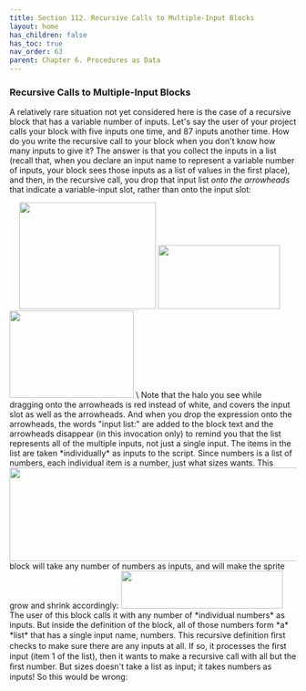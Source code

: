 ```yaml
---
title: Section 112. Recursive Calls to Multiple-Input Blocks
layout: home
has_children: false
has_toc: true
nav_order: 63
parent: Chapter 6. Procedures as Data
---
```


### Recursive Calls to Multiple-Input Blocks

A relatively rare situation not yet considered here is the case of a
recursive block that has a variable number of inputs. Let's say the user
of your project calls your block with five inputs one time, and 87
inputs another time. How do you write the recursive call to your block
when you don't know how many inputs to give it? The answer is that you
collect the inputs in a list (recall that, when you declare an input
name to represent a variable number of inputs, your block sees those
inputs as a list of values in the first place), and then, in the
recursive call, you drop that input list *onto the arrowheads* that
indicate a variable-input slot, rather than onto the input slot:

<img src="/snap-manual/assets/images/image658.png" style="width:13px; height:13px">
<img src="/snap-manual/assets/images/image713.png" style="width:240px; height:187px">
<img src="/snap-manual/assets/images/image714.png" style="width:214px; height:112px">
<img src="/snap-manual/assets/images/image715.png" style="width:218px; height:153px">
\
Note that the halo you see while dragging onto the arrowheads is red
instead of white, and covers the input slot as well as the arrowheads.
And when you drop the expression onto the arrowheads, the words "input
list:" are added to the block text and the arrowheads disappear (in this
invocation only) to remind you that the list represents all of the
multiple inputs, not just a single input. The items in the list are
taken *individually* as inputs to the script. Since numbers is a list of
numbers, each individual item is a number, just what sizes wants. This
<img src="/snap-manual/assets/images/image716.png" style="width:654px; height:164px">
block will take any number of numbers as
inputs, and will make the sprite grow and shrink accordingly:

<img src="/snap-manual/assets/images/image722.png" style="width:284px; height:66px">
The user of this block calls it with any number of
*individual numbers* as inputs. But inside the definition of the block,
all of those numbers form *a* *list* that has a single input name,
numbers. This recursive definition ﬁrst checks to make sure there are
any inputs at all. If so, it processes the ﬁrst input (item 1 of the
list), then it wants to make a recursive call with all but the ﬁrst
number. But sizes doesn't take a list as input; it takes numbers as
inputs! So this would be wrong:

